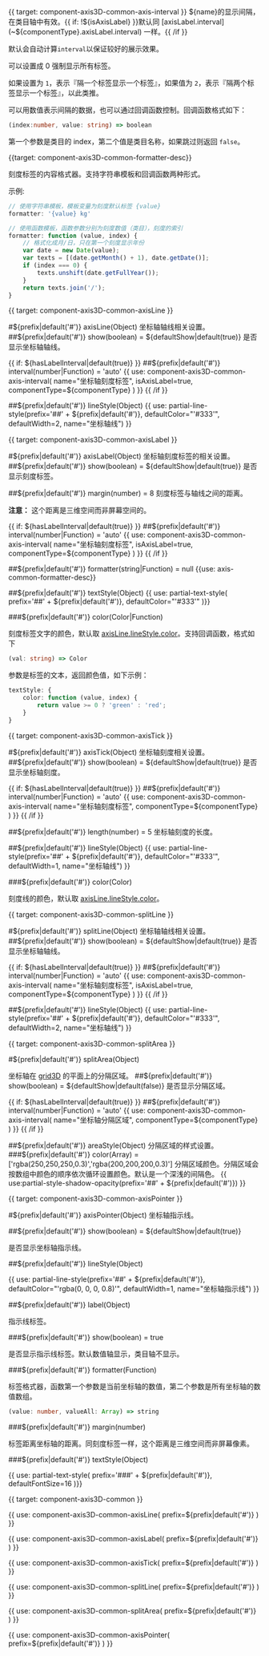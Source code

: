 {{ target: component-axis3D-common-axis-interval }}
${name}的显示间隔，在类目轴中有效。{{ if: !${isAxisLabel} }}默认同 [axisLabel.interval](~${componentType}.axisLabel.interval) 一样。{{ /if }}

默认会自动计算`interval`以保证较好的展示效果。

可以设置成 0 强制显示所有标签。

如果设置为 `1`，表示『隔一个标签显示一个标签』，如果值为 `2`，表示『隔两个标签显示一个标签』，以此类推。

可以用数值表示间隔的数据，也可以通过回调函数控制。回调函数格式如下：
```ts
(index:number, value: string) => boolean
```
第一个参数是类目的 index，第二个值是类目名称，如果跳过则返回 `false`。



{{target: component-axis3D-common-formatter-desc}}

刻度标签的内容格式器。支持字符串模板和回调函数两种形式。

示例:
```ts
// 使用字符串模板，模板变量为刻度默认标签 {value}
formatter: '{value} kg'

// 使用函数模板，函数参数分别为刻度数值（类目），刻度的索引
formatter: function (value, index) {
    // 格式化成月/日，只在第一个刻度显示年份
    var date = new Date(value);
    var texts = [(date.getMonth() + 1), date.getDate()];
    if (index === 0) {
        texts.unshift(date.getFullYear());
    }
    return texts.join('/');
}
```



{{ target: component-axis3D-common-axisLine }}

#${prefix|default('#')} axisLine(Object)
坐标轴轴线相关设置。
##${prefix|default('#')} show(boolean) = ${defaultShow|default(true)}
是否显示坐标轴轴线。

{{ if: ${hasLabelInterval|default(true)} }}
##${prefix|default('#')} interval(number|Function) = 'auto'
{{ use: component-axis3D-common-axis-interval(
    name="坐标轴刻度标签",
    isAxisLabel=true,
    componentType=${componentType}
) }}
{{ /if }}

##${prefix|default('#')} lineStyle(Object)
{{ use: partial-line-style(prefix='##' + ${prefix|default('#')}, defaultColor="'#333'", defaultWidth=2, name="坐标轴线") }}




{{ target: component-axis3D-common-axisLabel }}

#${prefix|default('#')} axisLabel(Object)
坐标轴刻度标签的相关设置。
##${prefix|default('#')} show(boolean) = ${defaultShow|default(true)}
是否显示刻度标签。

##${prefix|default('#')} margin(number) = 8
刻度标签与轴线之间的距离。

**注意：** 这个距离是三维空间而非屏幕空间的。

{{ if: ${hasLabelInterval|default(true)} }}
##${prefix|default('#')} interval(number|Function) = 'auto'
{{ use: component-axis3D-common-axis-interval(
    name="坐标轴刻度标签",
    isAxisLabel=true,
    componentType=${componentType}
) }}
{{ /if }}

##${prefix|default('#')} formatter(string|Function) = null
{{use: axis-common-formatter-desc}}


##${prefix|default('#')} textStyle(Object)
{{ use: partial-text-style(
    prefix='##' + ${prefix|default('#')},
    defaultColor="'#333'"
)}}
<!-- Overwrite color -->
###${prefix|default('#')} color(Color|Function)

刻度标签文字的颜色，默认取 [axisLine.lineStyle.color](~${componentType}.axisLine.lineStyle.color)。支持回调函数，格式如下

```ts
(val: string) => Color
```

参数是标签的文本，返回颜色值，如下示例：

```ts
textStyle: {
    color: function (value, index) {
        return value >= 0 ? 'green' : 'red';
    }
}
```


{{ target: component-axis3D-common-axisTick }}

#${prefix|default('#')} axisTick(Object)
坐标轴刻度相关设置。
##${prefix|default('#')} show(boolean) = ${defaultShow|default(true)}
是否显示坐标轴刻度。

{{ if: ${hasLabelInterval|default(true)} }}
##${prefix|default('#')} interval(number|Function) = 'auto'
{{ use: component-axis3D-common-axis-interval(
    name="坐标轴刻度标签",
    componentType=${componentType}
) }}
{{ /if }}

##${prefix|default('#')} length(number) = 5
坐标轴刻度的长度。

##${prefix|default('#')} lineStyle(Object)
{{ use: partial-line-style(prefix='##' + ${prefix|default('#')}, defaultColor="'#333'", defaultWidth=1, name="坐标轴线") }}
<!-- Overwrite color -->
###${prefix|default('#')} color(Color)

刻度线的颜色，默认取 [axisLine.lineStyle.color](~${componentType}.axisLine.lineStyle.color)。



{{ target: component-axis3D-common-splitLine }}

#${prefix|default('#')} splitLine(Object)
坐标轴轴线相关设置。
##${prefix|default('#')} show(boolean) = ${defaultShow|default(true)}
是否显示坐标轴轴线。

{{ if: ${hasLabelInterval|default(true)} }}
##${prefix|default('#')} interval(number|Function) = 'auto'
{{ use: component-axis3D-common-axis-interval(
    name="坐标轴刻度标签",
    isAxisLabel=true,
    componentType=${componentType}
) }}
{{ /if }}

##${prefix|default('#')} lineStyle(Object)
{{ use: partial-line-style(prefix='##' + ${prefix|default('#')}, defaultColor="'#333'", defaultWidth=2, name="坐标轴线") }}



{{ target: component-axis3D-common-splitArea }}

#${prefix|default('#')} splitArea(Object)

坐标轴在 [grid3D](~grid3D) 的平面上的分隔区域。
##${prefix|default('#')} show(boolean) = ${defaultShow|default(false)}
是否显示分隔区域。

{{ if: ${hasLabelInterval|default(true)} }}
##${prefix|default('#')} interval(number|Function) = 'auto'
{{ use: component-axis3D-common-axis-interval(
    name="坐标轴分隔区域",
    componentType=${componentType}
) }}
{{ /if }}

##${prefix|default('#')} areaStyle(Object)
分隔区域的样式设置。
###${prefix|default('#')} color(Array) = ['rgba(250,250,250,0.3)','rgba(200,200,200,0.3)']
分隔区域颜色。分隔区域会按数组中颜色的顺序依次循环设置颜色。默认是一个深浅的间隔色。
{{ use:partial-style-shadow-opacity(prefix='##' + ${prefix|default('#')}) }}




{{ target: component-axis3D-common-axisPointer }}

#${prefix|default('#')} axisPointer(Object)
坐标轴指示线。

##${prefix|default('#')} show(boolean) = ${defaultShow|default(true)}

是否显示坐标轴指示线。

##${prefix|default('#')} lineStyle(Object)

{{ use: partial-line-style(prefix='##' + ${prefix|default('#')}, defaultColor="'rgba(0, 0, 0, 0.8)'", defaultWidth=1, name="坐标轴指示线") }}

##${prefix|default('#')} label(Object)

指示线标签。

###${prefix|default('#')} show(boolean) = true

是否显示指示线标签。默认数值轴显示，类目轴不显示。

###${prefix|default('#')} formatter(Function)

标签格式器，函数第一个参数是当前坐标轴的数值，第二个参数是所有坐标轴的数值数组。

```ts
(value: number, valueAll: Array) => string
```

###${prefix|default('#')} margin(number)

标签距离坐标轴的距离。同刻度标签一样，这个距离是三维空间而非屏幕像素。

###${prefix|default('#')} textStyle(Object)

{{ use: partial-text-style(
    prefix='###' + ${prefix|default('#')},
    defaultFontSize=16
)}}




{{ target: component-axis3D-common }}

{{ use: component-axis3D-common-axisLine(
    prefix=${prefix|default('#')}
) }}

{{ use: component-axis3D-common-axisLabel(
    prefix=${prefix|default('#')}
) }}

{{ use: component-axis3D-common-axisTick(
    prefix=${prefix|default('#')}
) }}

{{ use: component-axis3D-common-splitLine(
    prefix=${prefix|default('#')}
) }}

{{ use: component-axis3D-common-splitArea(
    prefix=${prefix|default('#')}
) }}

{{ use: component-axis3D-common-axisPointer(
    prefix=${prefix|default('#')}
) }}
